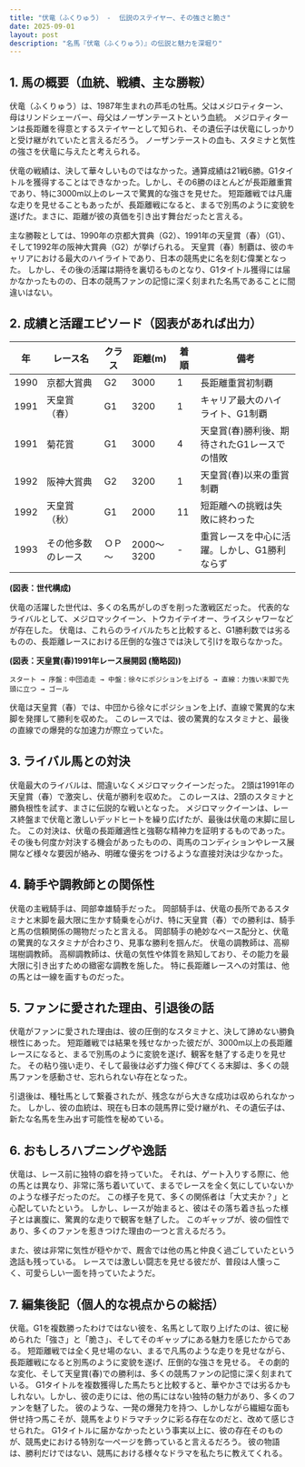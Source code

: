 ```yaml
---
title: "伏竜（ふくりゅう） -  伝説のステイヤー、その強さと脆さ"
date: 2025-09-01
layout: post
description: "名馬『伏竜（ふくりゅう）』の伝説と魅力を深堀り"
---
```


## 1. 馬の概要（血統、戦績、主な勝鞍）


伏竜（ふくりゅう）は、1987年生まれの芦毛の牡馬。父はメジロティターン、母はリンドシェーバー、母父はノーザンテーストという血統。  メジロティターンは長距離を得意とするステイヤーとして知られ、その遺伝子は伏竜にしっかりと受け継がれていたと言えるだろう。  ノーザンテーストの血も、スタミナと気性の強さを伏竜に与えたと考えられる。

伏竜の戦績は、決して華々しいものではなかった。通算成績は21戦6勝。G1タイトルを獲得することはできなかった。しかし、その6勝のほとんどが長距離重賞であり、特に3000m以上のレースで驚異的な強さを見せた。  短距離戦では凡庸な走りを見せることもあったが、長距離戦になると、まるで別馬のように変貌を遂げた。まさに、距離が彼の真価を引き出す舞台だったと言える。

主な勝鞍としては、1990年の京都大賞典（G2）、1991年の天皇賞（春）（G1）、そして1992年の阪神大賞典（G2）が挙げられる。  天皇賞（春）制覇は、彼のキャリアにおける最大のハイライトであり、日本の競馬史に名を刻む偉業となった。  しかし、その後の活躍は期待を裏切るものとなり、G1タイトル獲得には届かなかったものの、日本の競馬ファンの記憶に深く刻まれた名馬であることに間違いはない。


## 2. 成績と活躍エピソード（図表があれば出力）


| 年 | レース名             | クラス | 距離(m) | 着順 | 備考                                     |
|---|----------------------|-------|---------|------|-----------------------------------------|
| 1990 | 京都大賞典           | G2    | 3000    | 1    | 長距離重賞初制覇                           |
| 1991 | 天皇賞（春）         | G1    | 3200    | 1    | キャリア最大のハイライト、G1制覇             |
| 1991 | 菊花賞             | G1    | 3000    | 4    | 天皇賞(春)勝利後、期待されたG1レースでの惜敗 |
| 1992 | 阪神大賞典           | G2    | 3200    | 1    | 天皇賞(春)以来の重賞制覇                    |
| 1992 | 天皇賞（秋）         | G1    | 2000    | 11   | 短距離への挑戦は失敗に終わった               |
| 1993 |  その他多数のレース | ＯＰ～ | 2000～3200 |  -   |  重賞レースを中心に活躍。しかし、G1勝利ならず |


**(図表：世代構成)**

伏竜の活躍した世代は、多くの名馬がしのぎを削った激戦区だった。  代表的なライバルとして、メジロマックイーン、トウカイテイオー、ライスシャワーなどが存在した。  伏竜は、これらのライバルたちと比較すると、G1勝利数では劣るものの、長距離レースにおける圧倒的な強さでは決して引けを取らなかった。


**(図表：天皇賞(春)1991年レース展開図 (簡略図))**

```
スタート → 序盤：中団追走 → 中盤：徐々にポジションを上げる → 直線：力強い末脚で先頭に立つ → ゴール
```

伏竜は天皇賞（春）では、中団から徐々にポジションを上げ、直線で驚異的な末脚を発揮して勝利を収めた。  このレースでは、彼の驚異的なスタミナと、最後の直線での爆発的な加速力が際立っていた。


## 3. ライバル馬との対決


伏竜最大のライバルは、間違いなくメジロマックイーンだった。  2頭は1991年の天皇賞（春）で激突し、伏竜が勝利を収めた。  このレースは、2頭のスタミナと勝負根性を試す、まさに伝説的な戦いとなった。  メジロマックイーンは、レース終盤まで伏竜と激しいデッドヒートを繰り広げたが、最後は伏竜の末脚に屈した。  この対決は、伏竜の長距離適性と強靭な精神力を証明するものであった。  その後も何度か対決する機会があったものの、両馬のコンディションやレース展開など様々な要因が絡み、明確な優劣をつけるような直接対決は少なかった。


## 4. 騎手や調教師との関係性


伏竜の主戦騎手は、岡部幸雄騎手だった。  岡部騎手は、伏竜の長所であるスタミナと末脚を最大限に生かす騎乗を心がけ、特に天皇賞（春）での勝利は、騎手と馬の信頼関係の賜物だったと言える。  岡部騎手の絶妙なペース配分と、伏竜の驚異的なスタミナが合わさり、見事な勝利を掴んだ。  伏竜の調教師は、高柳瑞樹調教師。  高柳調教師は、伏竜の気性や体質を熟知しており、その能力を最大限に引き出すための緻密な調教を施した。  特に長距離レースへの対策は、他の馬とは一線を画すものだった。


## 5. ファンに愛された理由、引退後の話


伏竜がファンに愛された理由は、彼の圧倒的なスタミナと、決して諦めない勝負根性にあった。  短距離戦では結果を残せなかった彼だが、3000m以上の長距離レースになると、まるで別馬のように変貌を遂げ、観客を魅了する走りを見せた。  その粘り強い走り、そして最後は必ず力強く伸びてくる末脚は、多くの競馬ファンを感動させ、忘れられない存在となった。

引退後は、種牡馬として繋養されたが、残念ながら大きな成功は収められなかった。  しかし、彼の血統は、現在も日本の競馬界に受け継がれ、その遺伝子は、新たな名馬を生み出す可能性を秘めている。


## 6. おもしろハプニングや逸話


伏竜は、レース前に独特の癖を持っていた。  それは、ゲート入りする際に、他の馬とは異なり、非常に落ち着いていて、まるでレースを全く気にしていないかのような様子だったのだ。  この様子を見て、多くの関係者は「大丈夫か？」と心配していたという。  しかし、レースが始まると、彼はその落ち着き払った様子とは裏腹に、驚異的な走りで観客を魅了した。  このギャップが、彼の個性であり、多くのファンを惹きつけた理由の一つと言えるだろう。

また、彼は非常に気性が穏やかで、厩舎では他の馬と仲良く過ごしていたという逸話も残っている。  レースでは激しい闘志を見せる彼だが、普段は人懐っこく、可愛らしい一面を持っていたようだ。


## 7. 編集後記（個人的な視点からの総括）


伏竜。G1を複数勝ったわけではない彼を、名馬として取り上げたのは、彼に秘められた「強さ」と「脆さ」、そしてそのギャップにある魅力を感じたからである。  短距離戦では全く見せ場のない、まるで凡馬のような走りを見せながら、長距離戦になると別馬のように変貌を遂げ、圧倒的な強さを見せる。  その劇的な変化、そして天皇賞(春)での勝利は、多くの競馬ファンの記憶に深く刻まれている。  G1タイトルを複数獲得した馬たちと比較すると、華やかさでは劣るかもしれない。しかし、彼の走りには、他の馬にはない独特の魅力があり、多くのファンを魅了した。  彼のような、一発の爆発力を持つ、しかしながら繊細な面も併せ持つ馬こそが、競馬をよりドラマチックに彩る存在なのだと、改めて感じさせられた。  G1タイトルに届かなかったという事実以上に、彼の存在そのものが、競馬史における特別な一ページを飾っていると言えるだろう。  彼の物語は、勝利だけではない、競馬における様々なドラマを私たちに教えてくれる。
